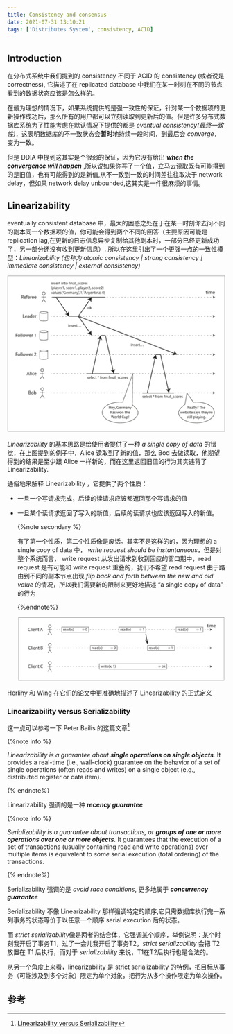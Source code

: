 ```yaml
---
title: Consistency and consensus
date: 2021-07-31 13:10:21
tags: ['Distributes System', consistency, ACID]
---
```


## Introduction

在分布式系统中我们提到的 consistency 不同于 ACID 的 consistency (或者说是 correctness), 它描述了在 replicated database 中我们在某一时刻在不同的节点看到的数据状态应该是怎么样的。

在最为理想的情况下，如果系统提供的是强一致性的保证，针对某一个数据项的更新操作成功后，那么所有的用户都可以立刻读取到更新后的值。但是许多分布式数据库系统为了性能考虑在默认情况下提供的都是 *eventual consistency(最终一致性)*，这表明数据库的不一致状态会**暂时**地持续一段时间，到最后会 *converge*，变为一致。

但是 DDIA 中提到这其实是个很弱的保证，因为它没有给出 ***when the convergence will happen*** ,所以说如果你写了一个值，立马去读取既有可能得到的是旧值，也有可能得到的是新值,从不一致到一致的时间差往往取决于 network delay，但如果 network delay unbounded,这其实是一件很麻烦的事情。

## Linearizability

 eventually consistent database 中，最大的困惑之处在于在某一时刻你去问不同的副本同一个数据项的值，你可能会得到两个不同的回答（主要原因可能是 replication lag,在更新的日志信息异步复制给其他副本时，一部分已经更新成功了，另一部分还没有收到更新信息）. 所以在这里引出了一个更强一点的一致性模型：*Linearizability (也称为 atomic consistency | strong consistency | immediate consistency | external consistency)* 

![This system is not linearizable,causing football fans to be confused](Consistency-and-consensus/fig9-1.png)

*Linearizability* 的基本思路是给使用者提供了一种 *a single copy of data* 的错觉，在上图提到的例子中，Alice 读取到了新的值，那么 Bod 去做读取，他期望得到的结果是至少跟 Alice 一样新的，而在这里返回旧值的行为其实违背了 Linearizability.

通俗地来解释 Linearizability ，它提供了两个性质：

- 一旦一个写请求完成，后续的读请求应该都返回那个写请求的值

- 一旦某个读请求返回了写入的新值，后续的读请求也应该返回写入的新值。

  {%note secondary %}

  有了第一个性质，第二个性质像是废话。其实不是这样的的，因为理想的 a single copy of data 中， *write request should be instantaneous*，但是对整个系统而言， write request 从发出请求到收到回应的窗口期中，read request 是有可能和 write request 重叠的，我们不希望 read request 由于路由到不同的副本节点出现 *flip back and forth between the new and old value* 的情况，所以我们需要新的限制来更好地描述 “a single copy of data” 的行为

  {%endnote%}

  ![After any one read has returned the new value, all following reads (on the same or other clients) must also return the new value.](Consistency-and-consensus/fig9-3.png)

 Herlihy 和 Wing 在它们的[论文](http://cs.brown.edu/~mph/HerlihyW90/p463-herlihy.pdf)中更准确地描述了 Linearizability 的正式定义

### Linearizability versus Serializability

这一点可以参考一下 Peter Bailis 的这篇文章[^1]

{%note info %}

*Linearizability is a guarantee about **single operations on single objects**.* It provides a real-time (i.e., wall-clock) guarantee on the behavior of a set of single operations (often reads and writes) on a single object (e.g., distributed register or data item).

{% endnote%}

Linearizability 强调的是一种 ***recency guarantee***

{%note info %}

*Serializability is a guarantee about transactions, or **groups of one or more operations over one or more objects**.* It guarantees that the execution of a set of transactions (usually containing read and write operations) over multiple items is equivalent to *some* serial execution (total ordering) of the transactions.

{% endnote%}

Serializability 强调的是 *avoid race conditions*, 更多地属于 ***concurrency guarantee***

Serializability 不像 Linearizability 那样强调特定的顺序,它只需数据库执行完一系列事务的状态等价于以任意一个顺序 serial execution 后的状态。

而 *strict serializability*像是两者的结合体，它强调某个顺序，举例说明：某个时刻我开启了事务T1，过了一会儿我开启了事务T2，*strict serializability* 会把 T2 放置在 T1 后执行，而对于 *serializability* 来说，T1在T2后执行也是合法的。

从另一个角度上来看，linearizability 是 strict serializability 的特例，把目标从事务（可能涉及到多个对象）限定为单个对象，把行为从多个操作限定为单次操作。

## 参考

[^1]:[Linearizability versus Serializability](http://www.bailis.org/blog/linearizability-versus-serializability/)

